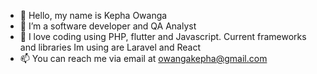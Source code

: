 - 👋 Hello, my name is Kepha Owanga
- 👀 I’m a software developer and QA Analyst
- 🌱 I love coding using PHP, flutter and Javascript. Current frameworks and libraries Im using are Laravel and React
- 📫 You can reach me via email at owangakepha@gmail.com 

<!---
Kaypha/Kaypha is a ✨ special ✨ repository because its `README.md` (this file) appears on your GitHub profile.
You can click the Preview link to take a look at your changes.
--->
